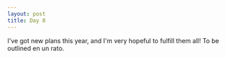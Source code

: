 ```yaml
---
layout: post
title: Day 8
---
```


I've got new plans this year, and I'm very hopeful to fulfill them all! To be outlined en un rato.